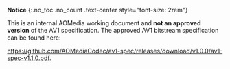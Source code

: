 <div id="draft-legend" class="alert alert-danger" markdown="1">

**Notice**
{:.no_toc .no_count .text-center style="font-size: 2rem"}

This is an internal AOMedia working document and **not an approved version** of
the AV1 specification. The approved AV1 bitstream specification can be found
here:

<https://github.com/AOMediaCodec/av1-spec/releases/download/v1.0.0/av1-spec-v1.1.0.pdf>.

</div>
